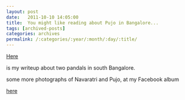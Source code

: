 ```yaml
---
layout: post
date:	2011-10-10 14:05:00
title:  You might like reading about Pujo in Bangalore...
tags: [archived-posts]
categories: archives
permalink: /:categories/:year/:month/:day/:title/
---
```

<a href="http://bangalore.citizenmatters.in/articles/view/3448-durga-puja-bangalore-kolkata-style"> Here </a>

is my writeup about two pandals  in south Bangalore.

some more photographs of Navaratri and Pujo, at my  Facebook album

<a href="http://www.facebook.com/media/set/?set=a.10150314672283878.353761.587058877&type=1"> here </a>
